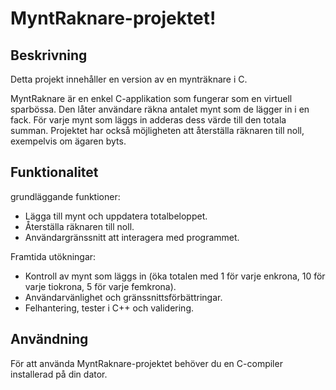 # MyntRaknare-projektet!

## Beskrivning
Detta projekt innehåller en version av en mynträknare i C.

MyntRaknare är en enkel C-applikation som fungerar som en virtuell sparbössa. Den låter användare räkna antalet mynt som de lägger in i en fack. För varje mynt som läggs in adderas dess värde till den totala summan. Projektet har också möjligheten att återställa räknaren till noll, exempelvis om ägaren byts.

## Funktionalitet
grundläggande funktioner:
- Lägga till mynt och uppdatera totalbeloppet.
- Återställa räknaren till noll.
- Användargränssnitt att interagera med programmet.

Framtida utökningar:
- Kontroll av mynt som läggs in (öka totalen med 1 för varje enkrona, 10 för varje tiokrona, 5 för varje femkrona).
- Användarvänlighet och gränssnittsförbättringar.
- Felhantering, tester i C++ och validering.

## Användning
För att använda MyntRaknare-projektet behöver du en C-compiler installerad på din dator.


